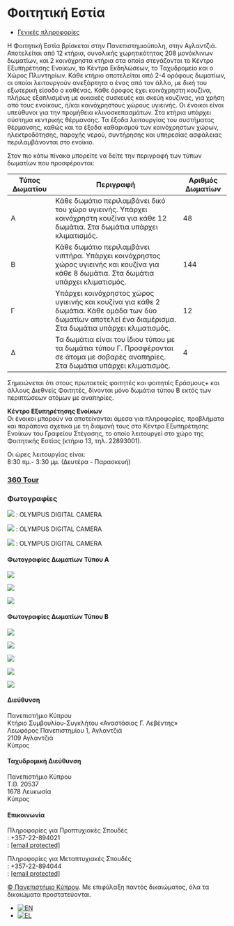 # Φοιτητική Εστία

* [Γενικές πληροφορίες](#tab-6815301a1bcd9-1)

Η Φοιτητική Εστία βρίσκεται στην Πανεπιστημιούπολη, στην Αγλαντζιά. Αποτελείται από 12 κτήρια, συνολικής χωρητικότητας 208 μονόκλινων δωματίων, και 2 κοινόχρηστα κτήρια στα οποία στεγάζονται το Κέντρο Εξυπηρέτησης Ενοίκων, το Κέντρο Εκδηλώσεων, το Ταχυδρομείο και ο Χώρος Πλυντηρίων. Κάθε κτήριο αποτελείται από 2-4 ορόφους δωματίων, οι οποίοι λειτουργούν ανεξάρτητα ο ένας από τον άλλο, με δική του εξωτερική είσοδο ο καθένας. Κάθε όροφος έχει κοινόχρηστη κουζίνα, πλήρως εξοπλισμένη με οικιακές συσκευές και σκεύη κουζίνας, για χρήση από τους ενοίκους, ή/και κοινόχρηστους χώρους υγιεινής. Οι ένοικοι είναι υπεύθυνοι για την προμήθεια κλινοσκεπασμάτων. Στα κτήρια υπάρχει σύστημα κεντρικής θέρμανσης. Τα έξοδα λειτουργίας του συστήματος θέρμανσης, καθώς και τα έξοδα καθαρισμού των κοινόχρηστων χώρων, ηλεκτροδότησης, παροχής νερού, συντήρησης και υπηρεσίας ασφάλειας περιλαμβάνονται στο ενοίκιο.
  
  
Στον πιο κάτω πίνακα μπορείτε να δείτε την περιγραφή των τύπων δωματίων που προσφέρονται:
  

| Τύπος Δωματίου | Περιγραφή | Αριθμός Δωματίων |
| --- | --- | --- |
| Α | Κάθε δωμάτιο περιλαμβάνει δικό του χώρο υγιεινής. Υπάρχει κοινόχρηστη κουζίνα για κάθε 12 δωμάτια. Στα δωμάτια υπάρχει κλιματισμός. | 48 |
| Β | Κάθε δωμάτιο περιλαμβάνει νιπτήρα. Υπάρχει κοινόχρηστος χώρος υγιεινής και κουζίνα για κάθε 8 δωμάτια. Στα δωμάτια υπάρχει κλιματισμός. | 144 |
| Γ | Υπάρχει κοινόχρηστος χώρος υγιεινής και κουζίνα για κάθε 2 δωμάτια. Κάθε ομάδα των δύο δωματίων αποτελεί ένα διαμέρισμα. Στα δωμάτια υπάρχει κλιματισμός. | 12 |
| Δ | Τα δωμάτια είναι του ίδιου τύπου με τα δωμάτια τύπου Γ. Προσφέρονται σε άτομα με σοβαρές αναπηρίες. Στα δωμάτια υπάρχει κλιματισμός. | 4 |

  
  
Σημειώνεται ότι στους πρωτοετείς φοιτητές και φοιτητές Εράσμους+ και άλλους Διεθνείς Φοιτητές, δίνονται μόνο δωμάτια τύπου Β εκτός των περιπτώσεων ατόμων με αναπηρίες.
  
  
**Κέντρο Εξυπηρέτησης Ενοίκων**   
Οι ένοικοι μπορούν να αποτείνονται άμεσα για πληροφορίες, προβλήματα και παράπονα σχετικά με τη διαμονή τους στο Κέντρο Εξυπηρέτησης Ενοίκων του Γραφείου Στέγασης, το οποίο λειτουργεί στο χώρο της Φοιτητικής Εστίας (κτήριο 13, τηλ. 22893001).
  
Οι ώρες λειτουργίας είναι:  
8:30 πμ.- 3:30 μμ. (Δευτέρα - Παρασκευή)

### [360 Tour](https://kuula.co/share/collection/7PCGK?fs=1&vr=1&zoom=1&initload=0&thumbs=1&margin=1&alpha=0.67&inst=0&card=1&info=0&logo=1&logosize=200)

### Φωτογραφίες

[![](https://www.ucy.ac.cy/aasw/wp-content/uploads/sites/35/2022/01/P8300464.jpg)](https://www.ucy.ac.cy/aasw/wp-content/uploads/sites/35/2022/01/P8300464.jpg)
:   OLYMPUS DIGITAL CAMERA

[![](https://www.ucy.ac.cy/aasw/wp-content/uploads/sites/35/2022/01/P8300465.jpg)](https://www.ucy.ac.cy/aasw/wp-content/uploads/sites/35/2022/01/P8300465.jpg)
:   OLYMPUS DIGITAL CAMERA

[![](https://www.ucy.ac.cy/aasw/wp-content/uploads/sites/35/2022/01/P8300467.jpg)](https://www.ucy.ac.cy/aasw/wp-content/uploads/sites/35/2022/01/P8300467.jpg)
:   OLYMPUS DIGITAL CAMERA

#### Φωτογραφίες Δωματίων Τύπου Α

[![](https://www.ucy.ac.cy/aasw/wp-content/uploads/sites/35/2022/01/Block_A_Room_4.jpg)](https://www.ucy.ac.cy/aasw/wp-content/uploads/sites/35/2022/01/Block_A_Room_4.jpg)

[![](https://www.ucy.ac.cy/aasw/wp-content/uploads/sites/35/2022/01/Block_A_Room_2.jpg)](https://www.ucy.ac.cy/aasw/wp-content/uploads/sites/35/2022/01/Block_A_Room_2.jpg)

[![](https://www.ucy.ac.cy/aasw/wp-content/uploads/sites/35/2022/01/Block_A_Room_1.jpg)](https://www.ucy.ac.cy/aasw/wp-content/uploads/sites/35/2022/01/Block_A_Room_1.jpg)

#### Φωτογραφίες Δωματίων Τύπου Β

[![](https://www.ucy.ac.cy/aasw/wp-content/uploads/sites/35/2022/01/Block_B_Common_Bathroom_2.jpg)](https://www.ucy.ac.cy/aasw/wp-content/uploads/sites/35/2022/01/Block_B_Common_Bathroom_2.jpg)

[![](https://www.ucy.ac.cy/aasw/wp-content/uploads/sites/35/2022/01/Block_B_Hallway.jpg)](https://www.ucy.ac.cy/aasw/wp-content/uploads/sites/35/2022/01/Block_B_Hallway.jpg)

[![](https://www.ucy.ac.cy/aasw/wp-content/uploads/sites/35/2022/01/Block_B_Kitchen_1.jpg)](https://www.ucy.ac.cy/aasw/wp-content/uploads/sites/35/2022/01/Block_B_Kitchen_1.jpg)

[![](https://www.ucy.ac.cy/aasw/wp-content/uploads/sites/35/2022/01/Block_B_Kitchen_2.jpg)](https://www.ucy.ac.cy/aasw/wp-content/uploads/sites/35/2022/01/Block_B_Kitchen_2.jpg)

[![](https://www.ucy.ac.cy/aasw/wp-content/uploads/sites/35/2022/01/Block_B_Room_1.jpg)](https://www.ucy.ac.cy/aasw/wp-content/uploads/sites/35/2022/01/Block_B_Room_1.jpg)

#### Διεύθυνση

Πανεπιστήμιο Κύπρου  
Κτήριο Συμβουλίου-Συγκλήτου «Αναστάσιος Γ. Λεβέντης»  
Λεωφόρος Πανεπιστημίου 1, Αγλαντζιά  
2109 Αγλαντζιά  
Κύπρος

#### Ταχυδρομική Διεύθυνση

Πανεπιστήμιο Κύπρου  
Τ.Θ. 20537  
1678 Λευκωσία  
Κύπρος

#### Επικοινωνία

Πληροφορίες για Προπτυχιακές Σπουδές  
 : +357-22-894021  
 : [[email protected]](/cdn-cgi/l/email-protection)  
  
Πληροφορίες για Μεταπτυχιακές Σπουδές  
 : +357-22-894044  
 : [[email protected]](/cdn-cgi/l/email-protection)

[©  Πανεπιστήμιο Κύπρου](https://www.ucy.ac.cy). Με επιφύλαξη παντός δικαιώματος, όλα τα δικαιώματα προστατεύονται.

* [![EN](https://www.ucy.ac.cy/aasw/wp-content/plugins/sitepress-multilingual-cms/res/flags/en.png)](https://www.ucy.ac.cy/aasw/student-welfare/housing-office/student-halls/?lang=en)
* [![EL](https://www.ucy.ac.cy/aasw/wp-content/plugins/sitepress-multilingual-cms/res/flags/el.png)](https://www.ucy.ac.cy/aasw/student-welfare/housing-office/student-halls/)